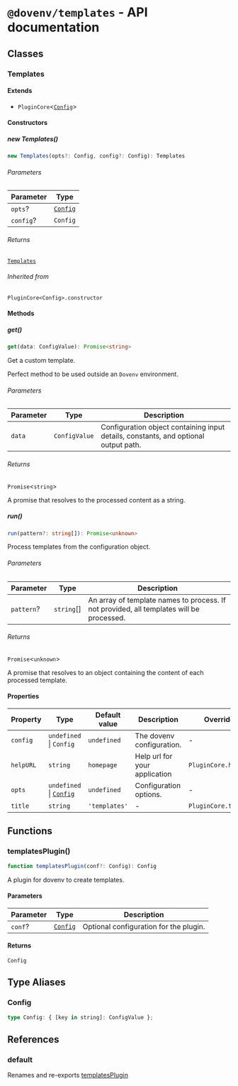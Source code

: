 # `@dovenv/templates` - API documentation

## Classes

### Templates

#### Extends

- `PluginCore`\<[`Config`](#config)\>

#### Constructors

##### new Templates()

```ts
new Templates(opts?: Config, config?: Config): Templates
```

###### Parameters

| Parameter | Type |
| ------ | ------ |
| `opts`? | [`Config`](#config) |
| `config`? | `Config` |

###### Returns

[`Templates`](#templates)

###### Inherited from

`PluginCore<Config>.constructor`

#### Methods

##### get()

```ts
get(data: ConfigValue): Promise<string>
```

Get a custom template.

Perfect method to be used outside an `Dovenv` environment.

###### Parameters

| Parameter | Type | Description |
| ------ | ------ | ------ |
| `data` | `ConfigValue` | Configuration object containing input details, constants, and optional output path. |

###### Returns

`Promise`\<`string`\>

A promise that resolves to the processed content as a string.

##### run()

```ts
run(pattern?: string[]): Promise<unknown>
```

Process templates from the configuration object.

###### Parameters

| Parameter | Type | Description |
| ------ | ------ | ------ |
| `pattern`? | `string`[] | An array of template names to process. If not provided, all templates will be processed. |

###### Returns

`Promise`\<`unknown`\>

A promise that resolves to an object containing the content of each processed template.

#### Properties

| Property | Type | Default value | Description | Overrides | Inherited from |
| ------ | ------ | ------ | ------ | ------ | ------ |
| `config` | `undefined` \| `Config` | `undefined` | The dovenv configuration. | - | `PluginCore.config` |
| `helpURL` | `string` | `homepage` | Help url for your application | `PluginCore.helpURL` | - |
| `opts` | `undefined` \| [`Config`](#config) | `undefined` | Configuration options. | - | `PluginCore.opts` |
| `title` | `string` | `'templates'` | - | `PluginCore.title` | - |

## Functions

### templatesPlugin()

```ts
function templatesPlugin(conf?: Config): Config
```

A plugin for dovenv to create templates.

#### Parameters

| Parameter | Type | Description |
| ------ | ------ | ------ |
| `conf`? | [`Config`](#config) | Optional configuration for the plugin. |

#### Returns

`Config`

## Type Aliases

### Config

```ts
type Config: { [key in string]: ConfigValue };
```

## References

### default

Renames and re-exports [templatesPlugin](#templatesplugin)
